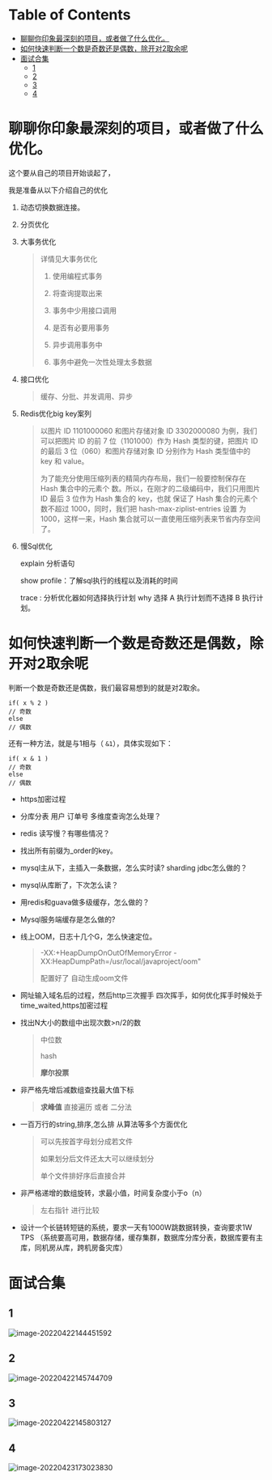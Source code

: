 # Table of Contents

* [聊聊你印象最深刻的项目，或者做了什么优化。](#聊聊你印象最深刻的项目或者做了什么优化)
* [如何快速判断一个数是奇数还是偶数，除开对2取余呢](#如何快速判断一个数是奇数还是偶数除开对2取余呢)
* [面试合集](#面试合集)
  * [1](#1)
  * [2](#2)
  * [3](#3)
  * [4](#4)


# 聊聊你印象最深刻的项目，或者做了什么优化。

这个要从自己的项目开始谈起了，

我是准备从以下介绍自己的优化

1. 动态切换数据连接。

2. 分页优化

3. 大事务优化

   > 详情见大事务优化
   >
   > 1. 使用编程式事务
   >
   > 2. 将查询提取出来
   >
   > 3. 事务中少用接口调用
   >
   > 4. 是否有必要用事务
   >
   > 5. 异步调用事务中
   >
   > 6.  事务中避免一次性处理太多数据
   > 
   >    

4. 接口优化

   > 缓存、分批、并发调用、异步

5. Redis优化big key案列

   > 以图片 ID 1101000060 和图片存储对象 ID 3302000080 为例，我们可以把图片 ID 的前
   > 7 位（1101000）作为 Hash 类型的键，把图片 ID 的最后 3 位（060）和图片存储对象
   > ID 分别作为 Hash 类型值中的 key 和 value。  
   >
   > 
   >
   > 为了能充分使用压缩列表的精简内存布局，我们一般要控制保存在 Hash 集合中的元素个
   > 数。所以，在刚才的二级编码中，我们只用图片 ID 最后 3 位作为 Hash 集合的 key，也就
   > 保证了 Hash 集合的元素个数不超过 1000，同时，我们把 hash-max-ziplist-entries 设置
   > 为 1000，这样一来，Hash 集合就可以一直使用压缩列表来节省内存空间了。 

6. 慢Sql优化

    explain  分析语句

   show profile：了解sql执行的线程以及消耗的时间

   trace :   分析优化器如何选择执行计划  why 选择 A 执行计划而不选择 B 执行计划。



# 如何快速判断一个数是奇数还是偶数，除开对2取余呢

判断一个数是奇数还是偶数，我们最容易想到的就是对2取余。

```
if( x % 2 )
// 奇数
else
// 偶数
```

还有一种方法，就是与1相与（ `&1`），具体实现如下：

```
if( x & 1 )
// 奇数
else
// 偶数
```





+ https加密过程

  

+ 分库分表 用户 订单号 多维度查询怎么处理？

+ redis 读写慢？有哪些情况？

+ 找出所有前缀为_order的key。

+ mysql主从下，主插入一条数据，怎么实时读? sharding jdbc怎么做的？

+ mysql从库断了，下次怎么读？

+ 用redis和guava做多级缓存，怎么做的？

+ Mysql服务端缓存是怎么做的?

+ 线上OOM，日志十几个G，怎么快速定位。

  > -XX:+HeapDumpOnOutOfMemoryError -XX:HeapDumpPath=/usr/local/javaproject/oom"
  >
  > 配置好了  自动生成oom文件

+ 网址输入域名后的过程，然后http三次握手 四次挥手，如何优化挥手时候处于time_waited,https加密过程

+ 找出N大小的数组中出现次数>n/2的数   

  > 中位数
  >
  > hash
  >
  > **摩尔投票**

+ 非严格先增后减数组查找最大值下标  

  >  **求峰值**   直接遍历 或者  二分法

+ 一百万行的string,排序,怎么排 从算法等多个方面优化

  > 可以先按首字母划分成若文件
  >
  > 如果划分后文件还太大可以继续划分
  >
  > 单个文件排好序后直接合并

+ 非严格递增的数组旋转，求最小值，时间复杂度小于o（n）

  > 左右指针 进行比较 

+ 设计一个长链转短链的系统，要求一天有1000W跳数据转换，查询要求1W TPS
  （系统要高可用，数据存储，缓存集群，数据库分库分表，数据库要有主库，同机房从库，跨机房备灾库）




# 面试合集

## 1 

![image-20220422144451592](.images/image-20220422144451592.png)

## 2

![image-20220422145744709](.images/image-20220422145744709.png)

## 3

![image-20220422145803127](.images/image-20220422145803127.png)

## 4 

![image-20220423173023830](.images/image-20220423173023830.png)
